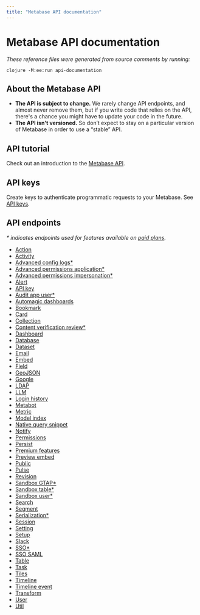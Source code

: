 ```yaml
---
title: "Metabase API documentation"
---
```


# Metabase API documentation

_These reference files were generated from source comments by running:_

```
clojure -M:ee:run api-documentation
```

## About the Metabase API

- **The API is subject to change.** We rarely change API endpoints, and almost never remove them, but if you write code that relies on the API, there's a chance you might have to update your code in the future.
- **The API isn't versioned.** So don’t expect to stay on a particular version of Metabase in order to use a “stable” API.

## API tutorial

Check out an introduction to the [Metabase API](https://www.metabase.com/learn/administration/metabase-api.html).

## API keys

Create keys to authenticate programmatic requests to your Metabase. See [API keys](./people-and-groups/api-keys.md).

## API endpoints

_* indicates endpoints used for features available on [paid plans](https://www.metabase.com/pricing)._


- [Action](api/action.md)
- [Activity](api/activity.md)
- [Advanced config logs*](api/ee/advanced-config-logs.md)
- [Advanced permissions application*](api/ee/advanced-permissions-application.md)
- [Advanced permissions impersonation*](api/ee/advanced-permissions-impersonation.md)
- [Alert](api/alert.md)
- [API key](api/api-key.md)
- [Audit app user*](api/ee/audit-app-user.md)
- [Automagic dashboards](api/automagic-dashboards.md)
- [Bookmark](api/bookmark.md)
- [Card](api/card.md)
- [Collection](api/collection.md)
- [Content verification review*](api/ee/content-verification-review.md)
- [Dashboard](api/dashboard.md)
- [Database](api/database.md)
- [Dataset](api/dataset.md)
- [Email](api/email.md)
- [Embed](api/embed.md)
- [Field](api/field.md)
- [GeoJSON](api/geojson.md)
- [Google](api/google.md)
- [LDAP](api/ldap.md)
- [LLM](api/llm.md)
- [Login history](api/login-history.md)
- [Metabot](api/metabot.md)
- [Metric](api/metric.md)
- [Model index](api/model-index.md)
- [Native query snippet](api/native-query-snippet.md)
- [Notify](api/notify.md)
- [Permissions](api/permissions.md)
- [Persist](api/persist.md)
- [Premium features](api/premium-features.md)
- [Preview embed](api/preview-embed.md)
- [Public](api/public.md)
- [Pulse](api/pulse.md)
- [Revision](api/revision.md)
- [Sandbox GTAP*](api/ee/sandbox-gtap.md)
- [Sandbox table*](api/ee/sandbox-table.md)
- [Sandbox user*](api/ee/sandbox-user.md)
- [Search](api/search.md)
- [Segment](api/segment.md)
- [Serialization*](api/ee/serialization.md)
- [Session](api/session.md)
- [Setting](api/setting.md)
- [Setup](api/setup.md)
- [Slack](api/slack.md)
- [SSO*](api/ee/sso.md)
- [SSO SAML](api/sso-saml.md)
- [Table](api/table.md)
- [Task](api/task.md)
- [Tiles](api/tiles.md)
- [Timeline](api/timeline.md)
- [Timeline event](api/timeline-event.md)
- [Transform](api/transform.md)
- [User](api/user.md)
- [Util](api/util.md)
